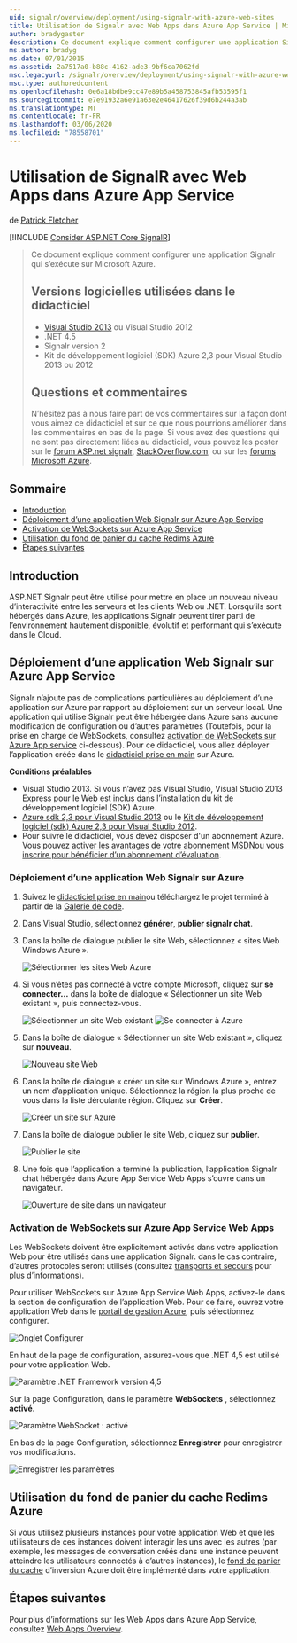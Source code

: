 ```yaml
---
uid: signalr/overview/deployment/using-signalr-with-azure-web-sites
title: Utilisation de Signalr avec Web Apps dans Azure App Service | Microsoft Docs
author: bradygaster
description: Ce document explique comment configurer une application Signalr qui s’exécute sur Microsoft Azure. Versions logicielles utilisées dans le didacticiel Visual Studio 2013 ou...
ms.author: bradyg
ms.date: 07/01/2015
ms.assetid: 2a7517a0-b88c-4162-ade3-9bf6ca7062fd
msc.legacyurl: /signalr/overview/deployment/using-signalr-with-azure-web-sites
msc.type: authoredcontent
ms.openlocfilehash: 0e6a18bdbe9cc47e89b5a458753845afb53595f1
ms.sourcegitcommit: e7e91932a6e91a63e2e46417626f39d6b244a3ab
ms.translationtype: MT
ms.contentlocale: fr-FR
ms.lasthandoff: 03/06/2020
ms.locfileid: "78558701"
---
```

# <a name="using-signalr-with-web-apps-in-azure-app-service"></a>Utilisation de SignalR avec Web Apps dans Azure App Service

de [Patrick Fletcher](https://github.com/pfletcher)

[!INCLUDE [Consider ASP.NET Core SignalR](~/includes/signalr/signalr-version-disambiguation.md)]

> Ce document explique comment configurer une application Signalr qui s’exécute sur Microsoft Azure.
>
> ## <a name="software-versions-used-in-the-tutorial"></a>Versions logicielles utilisées dans le didacticiel
>
>
> - [Visual Studio 2013](https://my.visualstudio.com/Downloads?q=visual%20studio%202013) ou Visual Studio 2012
> - .NET 4.5
> - Signalr version 2
> - Kit de développement logiciel (SDK) Azure 2,3 pour Visual Studio 2013 ou 2012
>
>
>
> ## <a name="questions-and-comments"></a>Questions et commentaires
>
> N’hésitez pas à nous faire part de vos commentaires sur la façon dont vous aimez ce didacticiel et sur ce que nous pourrions améliorer dans les commentaires en bas de la page. Si vous avez des questions qui ne sont pas directement liées au didacticiel, vous pouvez les poster sur le [forum ASP.net signalr](https://forums.asp.net/1254.aspx/1?ASP+NET+SignalR), [StackOverflow.com](http://stackoverflow.com/), ou sur les [forums Microsoft Azure](https://social.msdn.microsoft.com/Forums/windowsazure/home?category=windowsazureplatform).

## <a name="table-of-contents"></a>Sommaire

- [Introduction](#introduction)
- [Déploiement d’une application Web Signalr sur Azure App Service](#deploying)
- [Activation de WebSockets sur Azure App Service](#websocket)
- [Utilisation du fond de panier du cache Redims Azure](#backplane)
- [Étapes suivantes](#nextsteps)

<a id="introduction"></a>
## <a name="introduction"></a>Introduction

ASP.NET Signalr peut être utilisé pour mettre en place un nouveau niveau d’interactivité entre les serveurs et les clients Web ou .NET. Lorsqu’ils sont hébergés dans Azure, les applications Signalr peuvent tirer parti de l’environnement hautement disponible, évolutif et performant qui s’exécute dans le Cloud.

<a id="deploying"></a>
## <a name="deploying-a-signalr-web-app-to-azure-app-service"></a>Déploiement d’une application Web Signalr sur Azure App Service

Signalr n’ajoute pas de complications particulières au déploiement d’une application sur Azure par rapport au déploiement sur un serveur local. Une application qui utilise Signalr peut être hébergée dans Azure sans aucune modification de configuration ou d’autres paramètres (Toutefois, pour la prise en charge de WebSockets, consultez [activation de WebSockets sur Azure App service](#websocket) ci-dessous). Pour ce didacticiel, vous allez déployer l’application créée dans le [didacticiel prise en main](../getting-started/tutorial-getting-started-with-signalr.md) sur Azure.

**Conditions préalables**

- Visual Studio 2013. Si vous n’avez pas Visual Studio, Visual Studio 2013 Express pour le Web est inclus dans l’installation du kit de développement logiciel (SDK) Azure.
- [Azure sdk 2,3 pour Visual Studio 2013](https://go.microsoft.com/fwlink/?linkid=324322&clcid=0x409) ou le [Kit de développement logiciel (sdk) Azure 2,3 pour Visual Studio 2012](https://go.microsoft.com/fwlink/p/?linkid=323511).
- Pour suivre le didacticiel, vous devez disposer d'un abonnement Azure. Vous pouvez [activer les avantages de votre abonnement MSDN](https://azure.microsoft.com/pricing/member-offers/msdn-benefits-details/)ou vous [inscrire pour bénéficier d’un abonnement d’évaluation](https://azure.microsoft.com/pricing/free-trial/).

### <a name="deploying-a-signalr-web-app-to-azure"></a>Déploiement d’une application Web Signalr sur Azure

1. Suivez le [didacticiel prise en main](../getting-started/tutorial-getting-started-with-signalr.md)ou téléchargez le projet terminé à partir de la [Galerie de code](https://code.msdn.microsoft.com/SignalR-Getting-Started-b9d18aa9).
2. Dans Visual Studio, sélectionnez **générer**, **publier signalr chat**.
3. Dans la boîte de dialogue publier le site Web, sélectionnez « sites Web Windows Azure ».

    ![Sélectionner les sites Web Azure](using-signalr-with-azure-web-sites/_static/image1.png)
4. Si vous n’êtes pas connecté à votre compte Microsoft, cliquez sur **se connecter...** dans la boîte de dialogue « Sélectionner un site Web existant », puis connectez-vous.

    ![Sélectionner un site Web existant](using-signalr-with-azure-web-sites/_static/image2.png)    ![Se connecter à Azure](using-signalr-with-azure-web-sites/_static/image3.png)
5. Dans la boîte de dialogue « Sélectionner un site Web existant », cliquez sur **nouveau**.

    ![Nouveau site Web](using-signalr-with-azure-web-sites/_static/image4.png)
6. Dans la boîte de dialogue « créer un site sur Windows Azure », entrez un nom d’application unique. Sélectionnez la région la plus proche de vous dans la liste déroulante région. Cliquez sur **Créer**.

    ![Créer un site sur Azure](using-signalr-with-azure-web-sites/_static/image5.png)
7. Dans la boîte de dialogue publier le site Web, cliquez sur **publier**.

    ![Publier le site](using-signalr-with-azure-web-sites/_static/image6.png)
8. Une fois que l’application a terminé la publication, l’application Signalr chat hébergée dans Azure App Service Web Apps s’ouvre dans un navigateur.

    ![Ouverture de site dans un navigateur](using-signalr-with-azure-web-sites/_static/image7.png)

<a id="websocket"></a>
### <a name="enabling-websockets-on-azure-app-service-web-apps"></a>Activation de WebSockets sur Azure App Service Web Apps

Les WebSockets doivent être explicitement activés dans votre application Web pour être utilisés dans une application Signalr. dans le cas contraire, d’autres protocoles seront utilisés (consultez [transports et secours](../getting-started/introduction-to-signalr.md#transports) pour plus d’informations).

Pour utiliser WebSockets sur Azure App Service Web Apps, activez-le dans la section de configuration de l’application Web. Pour ce faire, ouvrez votre application Web dans le [portail de gestion Azure](https://manage.windowsazure.com/), puis sélectionnez configurer.

![Onglet Configurer](using-signalr-with-azure-web-sites/_static/image8.png)

En haut de la page de configuration, assurez-vous que .NET 4,5 est utilisé pour votre application Web.

![Paramètre .NET Framework version 4,5](using-signalr-with-azure-web-sites/_static/image9.png)

Sur la page Configuration, dans le paramètre **WebSockets** , sélectionnez **activé**.

![Paramètre WebSocket : activé](using-signalr-with-azure-web-sites/_static/image10.png)

En bas de la page Configuration, sélectionnez **Enregistrer** pour enregistrer vos modifications.

![Enregistrer les paramètres](using-signalr-with-azure-web-sites/_static/image11.png)

<a id="backplane"></a>
## <a name="using-the-azure-redis-cache-backplane"></a>Utilisation du fond de panier du cache Redims Azure

Si vous utilisez plusieurs instances pour votre application Web et que les utilisateurs de ces instances doivent interagir les uns avec les autres (par exemple, les messages de conversation créés dans une instance peuvent atteindre les utilisateurs connectés à d’autres instances), le [fond de panier du cache](../performance/scaleout-with-redis.md) d’inversion Azure doit être implémenté dans votre application.

<a id="nextsteps"></a>
## <a name="next-steps"></a>Étapes suivantes

Pour plus d’informations sur les Web Apps dans Azure App Service, consultez [Web Apps Overview](https://azure.microsoft.com/documentation/articles/app-service-web-overview/).
